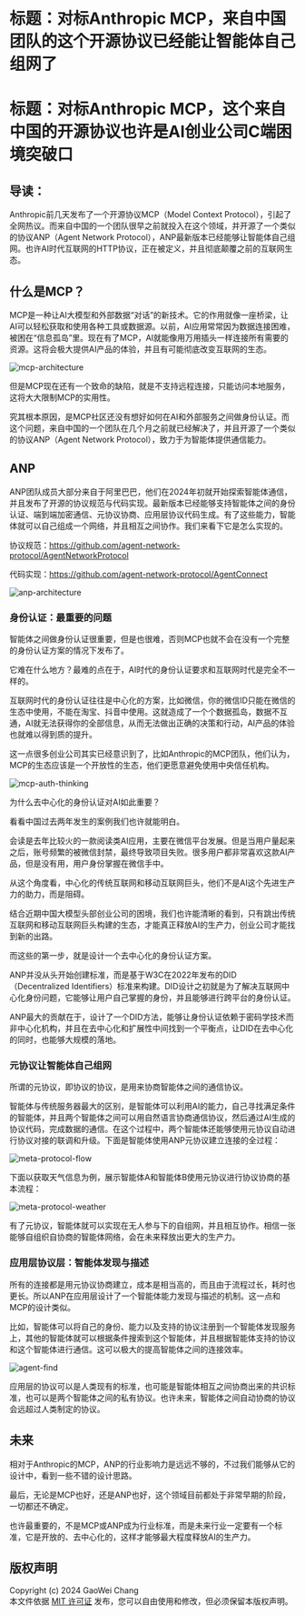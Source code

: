 # 标题：对标Anthropic MCP，来自中国团队的这个开源协议已经能让智能体自己组网了
# 标题：对标Anthropic MCP，这个来自中国的开源协议也许是AI创业公司C端困境突破口

## 导读：
Anthropic前几天发布了一个开源协议MCP（Model Context Protocol），引起了全网热议。而来自中国的一个团队很早之前就投入在这个领域，并开源了一个类似的协议ANP（Agent Network Protocol），ANP最新版本已经能够让智能体自己组网。也许AI时代互联网的HTTP协议，正在被定义，并且彻底颠覆之前的互联网生态。 

## 什么是MCP？
MCP是一种让AI大模型和外部数据“对话”的新技术。它的作用就像一座桥梁，让AI可以轻松获取和使用各种工具或数据源。以前，AI应用常常因为数据连接困难，被困在“信息孤岛”里。现在有了MCP，AI就能像用万用插头一样连接所有需要的资源。这将会极大提供AI产品的体验，并且有可能彻底改变互联网的生态。

![mcp-architecture](./pic/mcp-architecture.png)

但是MCP现在还有一个致命的缺陷，就是不支持远程连接，只能访问本地服务，这将大大限制MCP的实用性。

究其根本原因，是MCP社区还没有想好如何在AI和外部服务之间做身份认证。而这个问题，来自中国的一个团队在几个月之前就已经解决了，并且开源了一个类似的协议ANP（Agent Network Protocol），致力于为智能体提供通信能力。

## ANP

ANP团队成员大部分来自于阿里巴巴，他们在2024年初就开始探索智能体通信，并且发布了开源的协议规范与代码实现。最新版本已经能够支持智能体之间的身份认证、端到端加密通信、元协议协商、应用层协议代码生成。有了这些能力，智能体就可以自己组成一个网络，并且相互之间协作。我们来看下它是怎么实现的。

协议规范：https://github.com/agent-network-protocol/AgentNetworkProtocol

代码实现：https://github.com/agent-network-protocol/AgentConnect

![anp-architecture](./pic/protocol-layer-design.png) 

### 身份认证：最重要的问题

智能体之间做身份认证很重要，但是也很难，否则MCP也就不会在没有一个完整的身份认证方案的情况下发布了。

它难在什么地方？最难的点在于，AI时代的身份认证要求和互联网时代是完全不一样的。

互联网时代的身份认证往往是中心化的方案，比如微信，你的微信ID只能在微信的生态中使用，不能在淘宝、抖音中使用。这就造成了一个个数据孤岛，数据不互通，AI就无法获得你的全部信息，从而无法做出正确的决策和行动，AI产品的体验也就难以得到质的提升。

这一点很多创业公司其实已经意识到了，比如Anthropic的MCP团队，他们认为，MCP的生态应该是一个开放性的生态，他们更愿意避免使用中央信任机构。

![mcp-auth-thinking](./pic/mcp-auth-thinking.png)

为什么去中心化的身份认证对AI如此重要？

看看中国过去两年发生的案例我们也许就能明白。

会读是去年比较火的一款阅读类AI应用，主要在微信平台发展。但是当用户量起来之后，账号频繁的被微信封禁，最终导致项目失败。很多用户都非常喜欢这款AI产品，但是没有用，用户身份掌握在微信手中。

从这个角度看，中心化的传统互联网和移动互联网巨头，他们不是AI这个先进生产力的助力，而是阻碍。

结合近期中国大模型头部创业公司的困境，我们也许能清晰的看到，只有跳出传统互联网和移动互联网巨头构建的生态，才能真正释放AI的生产力，创业公司才能找到新的出路。

而这些的第一步，就是设计一个去中心化的身份认证方案。

ANP并没从头开始创建标准，而是基于W3C在2022年发布的DID（Decentralized Identifiers）标准来构建。DID设计之初就是为了解决互联网中心化身份问题，它能够让用户自己掌握的身份，并且能够进行跨平台的身份认证。

ANP最大的贡献在于，设计了一个DID方法，能够让身份认证依赖于密码学技术而非中心化机构，并且在去中心化和扩展性中间找到一个平衡点，让DID在去中心化的同时，也能够大规模的落地。

### 元协议让智能体自己组网

所谓的元协议，即协议的协议，是用来协商智能体之间的通信协议。

智能体与传统服务器最大的区别，是智能体可以利用AI的能力，自己寻找满足条件的智能体，并且两个智能体之间可以用自然语言协商通信协议，然后通过AI生成的协议代码，完成数据的通信。在这个过程中，两个智能体还能够使用元协议自动进行协议对接的联调和升级。下面是智能体使用ANP元协议建立连接的全过程：

![meta-protocol-flow](./pic/meta-protocol-flow.png)

下面以获取天气信息为例，展示智能体A和智能体B使用元协议进行协议协商的基本流程：

![meta-protocol-weather](./pic/meta-protocol-weather.png)

有了元协议，智能体就可以实现在无人参与下的自组网，并且相互协作。相信一张能够自组织自协商的智能体网络，会在未来释放出更大的生产力。


### 应用层协议层：智能体发现与描述

所有的连接都是用元协议协商建立，成本是相当高的，而且由于流程过长，耗时也更长。所以ANP在应用层设计了一个智能体能力发现与描述的机制。这一点和MCP的设计类似。

比如，智能体可以将自己的身份、能力以及支持的协议注册到一个智能体发现服务上，其他的智能体就可以根据条件搜索到这个智能体，并且根据智能体支持的协议和这个智能体进行通信。这可以极大的提高智能体之间的连接效率。

![agent-find](./pic/agent-find.png)

应用层的协议可以是人类现有的标准，也可能是智能体相互之间协商出来的共识标准，也可以是两个智能体之间的私有协议。也许未来，智能体之间自动协商的协议会远超过人类制定的协议。

## 未来

相对于Anthropic的MCP，ANP的行业影响力是远远不够的，不过我们能够从它的设计中，看到一些不错的设计思路。

最后，无论是MCP也好，还是ANP也好，这个领域目前都处于非常早期的阶段，一切都还不确定。

也许最重要的，不是MCP或ANP成为行业标准，而是未来行业一定要有一个标准，它是开放的、去中心化的，这样才能够最大程度释放AI的生产力。











## 版权声明  
Copyright (c) 2024 GaoWei Chang  
本文件依据 [MIT 许可证](./LICENSE) 发布，您可以自由使用和修改，但必须保留本版权声明。  
